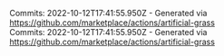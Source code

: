 Commits: 2022-10-12T17:41:55.950Z - Generated via https://github.com/marketplace/actions/artificial-grass
<br>
Commits: 2022-10-12T17:41:55.950Z - Generated via https://github.com/marketplace/actions/artificial-grass
<br>
